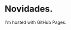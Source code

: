 <html lang="pt-BR">
<head>
    <meta charset="UTF-8">
    <meta http-equiv="X-UA-Compatible" content="IE=edge">
    <meta name="viewport" content="width=device-width, initial-scale=1.0">
    <title>Criando soluções</title>
</head>
<body>
    <h1>Novidades.</h1>
    <p>I'm hosted with GitHub Pages.</p>
</body>
</html>
